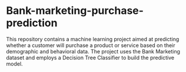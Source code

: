 # Bank-marketing-purchase-prediction
This repository contains a machine learning project aimed at predicting whether a customer will purchase a product or service based on their demographic and behavioral data. The project uses the Bank Marketing dataset and employs a Decision Tree Classifier to build the predictive model.
